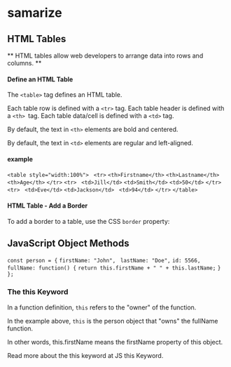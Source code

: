 # samarize
## HTML Tables 
** HTML tables allow web developers to arrange data into rows and columns. **
#### Define an HTML Table
The `<table>` tag defines an HTML table.

Each table row is defined with a `<tr>` tag. Each table header is defined with a `<th> `tag. Each table data/cell is defined with a `<td>` tag.

By default, the text in `<th>` elements are bold and centered.

By default, the text in `<td>` elements are regular and left-aligned.
#### example 
`<table style="width:100%">`
 ` <tr>`
    `<th>Firstname</th>`
    `<th>Lastname</th>`
    `<th>Age</th>`
  `</tr>`
  `<tr>`
   ` <td>Jill</td>`
    `<td>Smith</td>`
   `<td>50</td>`
  `</tr>`
 ` <tr>`
   ` <td>Eve</td>`
    `<td>Jackson</td>`
   ` <td>94</td>`
  `</tr>`
`</table>`
#### HTML Table - Add a Border
To add a border to a table, use the CSS `border` property:

## JavaScript Object Methods
`const person = {`
  `firstName: "John",`
 ` lastName: "Doe",`
  `id: 5566,`
  `fullName: function() {`
    `return this.firstName + " " + this.lastName;`
  `}`
`};`
### The this Keyword
In a function definition, `this` refers to the "owner" of the function.

In the example above, `this` is the person object that "owns" the fullName function.

In other words, this.firstName means the firstName property of this object.

Read more about the this keyword at JS this Keyword.




 